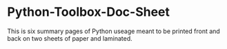 # Python-Toolbox-Doc-Sheet
This is six summary pages of Python useage meant to be printed front and back on two sheets of paper and laminated.

